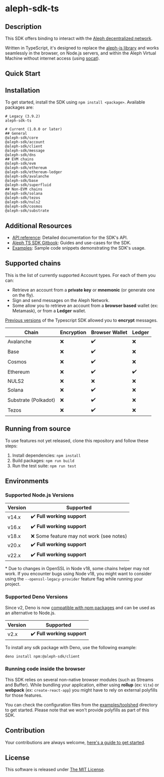 # aleph-sdk-ts

## Description

This SDK offers binding to interact with the [Aleph decentralized network](https://aleph.im/).

Written in TypeScript, it's designed to replace the [aleph-js library](https://github.com/aleph-im/aleph-js) and works seamlessly in the browser, on Node.js servers, and within the Aleph Virtual Machine without internet access (using [socat](https://manpages.org/socat)).

## Quick Start

## Installation

To get started, install the SDK using `npm install <package>`.
Available packages are:

```shell
# Legacy (3.9.2)
aleph-sdk-ts

# Current (1.0.0 or later)
## General
@aleph-sdk/core
@aleph-sdk/account
@aleph-sdk/client
@aleph-sdk/message
@aleph-sdk/dns
## EVM chains
@aleph-sdk/evm
@aleph-sdk/ethereum
@aleph-sdk/ethereum-ledger
@aleph-sdk/avalanche
@aleph-sdk/base
@aleph-sdk/superfluid
## Non-EVM chains
@aleph-sdk/solana
@aleph-sdk/tezos
@aleph-sdk/nuls2
@aleph-sdk/cosmos
@aleph-sdk/substrate
```

## Additional Resources

- [API reference](https://aleph-im.github.io/aleph-sdk-ts/index.html): Detailed documentation for the SDK's API.
- [Aleph TS SDK Gitbook](https://aleph-im.gitbook.io/ts-sdk/): Guides and use-cases for the SDK.
- [Examples](https://github.com/aleph-im/aleph-sdk-ts/tree/main/examples): Sample code snippets demonstrating the SDK's usage.

## Supported chains

This is the list of currently supported Account types. For each of them you can:

- Retrieve an account from a **private key** or **mnemonic** (or generate one on the fly).
- Sign and send messages on the Aleph Network.
- Some allow you to retrieve an account from a **browser based** wallet (ex: Metamask), or from a **Ledger** wallet.

[Previous versions](https://npmjs.com/package/aleph-sdk-ts) of the Typescript SDK allowed you to **encrypt** messages.

| Chain                | Encryption | Browser Wallet | Ledger |
| -------------------- | ---------- | -------------- | ------ |
| Avalanche            | ❌         | ✔️             | ❌     |
| Base                 | ❌         | ✔️             | ❌     |
| Cosmos               | ❌         | ✔️             | ❌     |
| Ethereum             | ❌         | ✔️             | ✔️     |
| NULS2                | ❌         | ❌             | ❌     |
| Solana               | ❌         | ✔️             | ❌     |
| Substrate (Polkadot) | ❌         | ✔️             | ❌     |
| Tezos                | ❌         | ✔️             | ❌     |

## Running from source

To use features not yet released, clone this repository and follow these steps:

1. Install dependencies: `npm install`
2. Build packages: `npm run build`
3. Run the test suite: `npm run test`

## Environments

### Supported Node.js Versions

| Version | Supported                                |
| ------- | ---------------------------------------- |
| v14.x   | ✔️ **Full working support**              |
| v16.x   | ✔️ **Full working support**              |
| v18.x   | ❌ Some feature may not work (see notes) |
| v20.x   | ✔️ **Full working support**              |
| v22.x   | ✔️ **Full working support**              |

\* Due to changes in OpenSSL in Node v18, some chains helper may not work. If you encounter bugs using Node v18, you might want to consider using the `--openssl-legacy-provider` feature flag while running your project.

### Supported Deno Versions

Since v2, Deno is now [compatible with npm packages](https://docs.deno.com/runtime/fundamentals/node/) and can be used as an alternative to Node.js.

| Version | Supported                                |
| ------- | ---------------------------------------- |
| v2.x    | ✔️ **Full working support**              |

To install any sdk package with Deno, use the following example:

```bash
deno install npm:@aleph-sdk/client
```

### Running code inside the browser

This SDK relies on several non-native browser modules (such as Streams and Buffer). While bundling your application, either using **rollup** (ex: `Vite`) or **webpack** (ex: `create-react-app`) you might have to rely on external polyfills for those features.

You can check the configuration files from the [examples/toolshed](./examples/toolshed/) directory to get started. Please note that we won't provide polyfills as part of this SDK.

## Contribution

Your contributions are always welcome, [here's a guide to get started](./contributing.md).

## License

This software is released under [The MIT License](./LICENSE).
